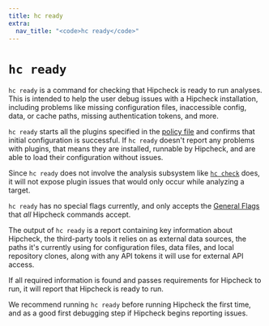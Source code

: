 ```yaml
---
title: hc ready
extra:
  nav_title: "<code>hc ready</code>"
---
```


# `hc ready`

`hc ready` is a command for checking that Hipcheck is ready to run analyses.
This is intended to help the user debug issues with a Hipcheck installation,
including problems like missing configuration files, inaccessible config,
data, or cache paths, missing authentication tokens, and more.

`hc ready` starts all the plugins specified in the
[policy file](@/docs/guide/config/policy-file.md) and confirms that initial
configuration is successful. If `hc ready` doesn't report any problems with
plugins, that means they are installed, runnable by Hipcheck, and are able to
load their configuration without issues.

Since `hc ready` does not involve the analysis subsystem like
[`hc check`](@/docs/guide/cli/hc-check.md) does, it will not expose plugin
issues that would only occur while analyzing a target.

`hc ready` has no special flags currently, and only accepts the
[General Flags](@/docs/guide/cli/general-flags.md) that _all_ Hipcheck
commands accept.

The output of `hc ready` is a report containing key information about
Hipcheck, the third-party tools it relies on as external data sources,
the paths it's currently using for configuration files, data files,
and local repository clones, along with any API tokens it will use
for external API access.

If all required information is found and passes requirements for Hipcheck
to run, it will report that Hipcheck is ready to run.

We recommend running `hc ready` before running Hipcheck the first time,
and as a good first debugging step if Hipcheck begins reporting issues.
